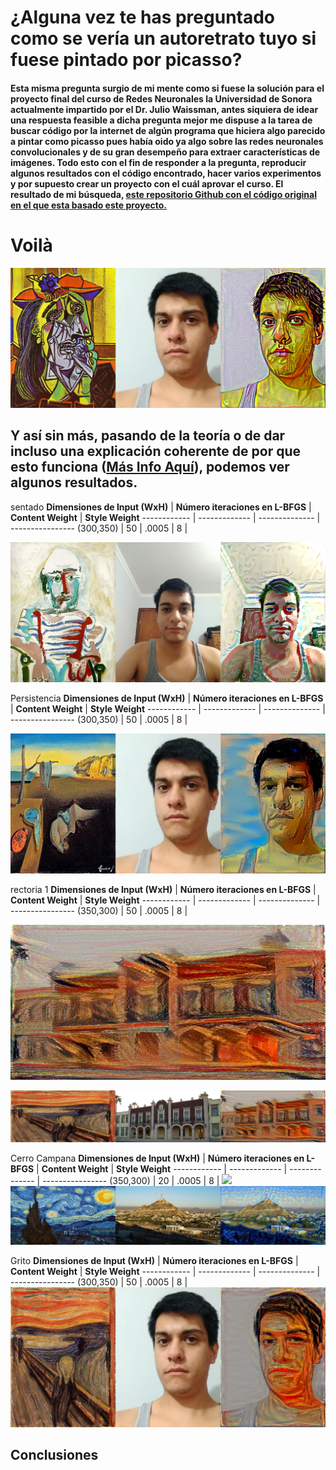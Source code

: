 # ¿Alguna vez te has preguntado como se vería un autoretrato tuyo si fuese pintado por picasso?
#### Esta misma pregunta surgio de mi mente como si fuese la solución para el proyecto final del curso de Redes Neuronales la Universidad de Sonora actualmente impartido por el Dr. Julio Waissman, antes siquiera de idear una respuesta feasible a dicha pregunta mejor me dispuse a la tarea de buscar código por la internet de algún programa que hiciera algo parecido a pintar como picasso pues había oido ya algo sobre las redes neuronales convolucionales y de su gran desempeño para extraer características de imágenes. Todo esto con el fin de responder a la pregunta, reproducir algunos resultados con el código encontrado, hacer varios experimentos y por supuesto crear un proyecto con el cuál aprovar el curso. El resultado de mi búsqueda, [este repositorio Github con el código original en el que esta basado este proyecto.](https://github.com/gsurma/style_transfer) 

# Voilà
![](/images/1944x3_2592_ww_self2.jpg)

## Y así sin más, pasando de la teoría o de dar incluso una explicación coherente de por que esto funciona ([Más Info Aquí](https://towardsdatascience.com/style-transfer-styling-images-with-convolutional-neural-networks-7d215b58f461)), podemos ver algunos resultados.


sentado
**Dimensiones de Input (WxH)** | **Número iteraciones en L-BFGS** | **Content Weight** | **Style Weight**
------------ | ------------- | -------------- | ----------------
(300,350) | 50 |   .0005       |    8     |

![](/images/sentado.jpg)


Persistencia
**Dimensiones de Input (WxH)** | **Número iteraciones en L-BFGS** | **Content Weight** | **Style Weight**
------------ | ------------- | -------------- | ----------------
(300,350) | 50 |   .0005       |    8     |

![](/images/persistencia.jpg)

rectoria 1
**Dimensiones de Input (WxH)** | **Número iteraciones en L-BFGS** | **Content Weight** | **Style Weight**
------------ | ------------- | -------------- | ----------------
(350,300) | 50 |   .0005       |    8     |


![](/images/rectoria1.jpg)


![](/images/rectoria2.jpg)


Cerro Campana
**Dimensiones de Input (WxH)** | **Número iteraciones en L-BFGS** | **Content Weight** | **Style Weight**
------------ | ------------- | -------------- | ----------------
(350,300) | 20 |   .0005       |    8     |
![](/images/noche.jpg)
![](/images/noche2.jpg)

Grito
**Dimensiones de Input (WxH)** | **Número iteraciones en L-BFGS** | **Content Weight** | **Style Weight**
------------ | ------------- | -------------- | ----------------
(300,350) | 50 |   .0005       |    8     |
![](/images/grito.jpg)











## Conclusiones


